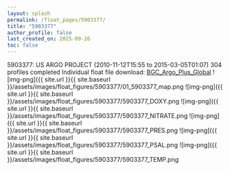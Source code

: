 ```yaml
---
layout: splash
permalink: /float_pages/5903377/
title: "5903377"
author_profile: false
last_created_on: 2025-09-26
toc: false
---
```

 
5903377: US ARGO PROJECT (2010-11-12T15:55 to 2015-03-05T01:07)
304 profiles completed
Individual float file download: [BGC_Argo_Plus_Global](https://ftp.soest.hawaii.edu/bgc_argo_plus/Individual_Floats/outliers_removed/5903377_Sprof_processed.nc)
![img-png]({{ site.url }}{{ site.baseurl }}/assets/images/float_figures/5903377/01_5903377_map.png
![img-png]({{ site.url }}{{ site.baseurl }}/assets/images/float_figures/5903377/5903377_DOXY.png
![img-png]({{ site.url }}{{ site.baseurl }}/assets/images/float_figures/5903377/5903377_NITRATE.png
![img-png]({{ site.url }}{{ site.baseurl }}/assets/images/float_figures/5903377/5903377_PRES.png
![img-png]({{ site.url }}{{ site.baseurl }}/assets/images/float_figures/5903377/5903377_PSAL.png
![img-png]({{ site.url }}{{ site.baseurl }}/assets/images/float_figures/5903377/5903377_TEMP.png
